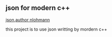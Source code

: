 ## json for modern c++

[json](https://github.com/nlohmann/json),[author nlohmann](https://github.com/nlohmann)

this project is to use json writting by mordern c++

